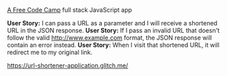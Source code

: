 <a target="_blank" href="https://www.freecodecamp.org/challenges/url-shortener-microservice">A Free Code Camp</a> full stack JavaScript app

<strong>User Story:</strong> I can pass a URL as a parameter and I will receive a shortened URL in the JSON response.
<strong>User Story:</strong> If I pass an invalid URL that doesn't follow the valid http://www.example.com format, the JSON response will contain an error instead.
<strong>User Story:</strong> When I visit that shortened URL, it will redirect me to my original link.

https://url-shortener-application.glitch.me/

